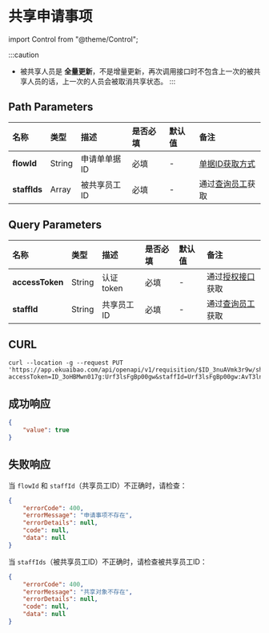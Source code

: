 # 共享申请事项

import Control from "@theme/Control";

<Control
method="PUT"
url="/api/openapi/v1/requisition/$`flowId`/share/[`staffIds`]"
/>

:::caution
- 被共享人员是 **全量更新**，不是增量更新，再次调用接口时不包含上一次的被共享人员的话，上一次的人员会被取消共享状态。
:::

## Path Parameters

| 名称 | 类型 | 描述 | 是否必填 | 默认值 | 备注 |
| :--- | :--- | :--- | :--- |:--- | :--- |
| **flowId**   | String | 申请单单据ID | 必填 | - | [单据ID获取方式](/docs/open-api/flows/question-answer#问题一) |
| **staffIds** | Array  | 被共享员工ID | 必填 | - | 通过[查询员工](/docs/open-api/corporation/get-staff-ids)获取 |


## Query Parameters

| 名称 | 类型 | 描述 | 是否必填 | 默认值 | 备注 |
| :--- | :--- | :--- | :--- |:--- | :--- |
| **accessToken** | String | 认证token | 必填 | - | 通过[授权接口](/docs/open-api/getting-started/auth)获取 |
| **staffId**     | String | 共享员工ID | 必填 | - | 通过[查询员工](/docs/open-api/corporation/get-staff-ids)获取 |

## CURL
```shell
curl --location -g --request PUT 'https://app.ekuaibao.com/api/openapi/v1/requisition/$ID_3nuAVmk3r9w/share/[Urf3lsFgBp00gw:ID_3ow_Xyy0MzM]?accessToken=ID_3oHBMwn017g:Urf3lsFgBp00gw&staffId=Urf3lsFgBp00gw:AvT3lntT8zzpWw'
```

## 成功响应
```json
{
    "value": true
}
```

## 失败响应
当 `flowId` 和 `staffId`（共享员工ID）不正确时，请检查：
```json
{
    "errorCode": 400,
    "errorMessage": "申请事项不存在",
    "errorDetails": null,
    "code": null,
    "data": null
}
```

当 `staffIds`（被共享员工ID）不正确时，请检查被共享员工ID：
```json
{
    "errorCode": 400,
    "errorMessage": "共享对象不存在",
    "errorDetails": null,
    "code": null,
    "data": null
}
```
